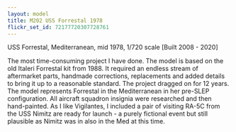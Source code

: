 ```yaml
---
layout: model
title: M202 USS Forrestal 1978
flickr_set_id: 72177720307728761
---
```


USS Forrestal, Mediterranean, mid 1978, 1/720 scale  [Built 2008 - 2020]

The most time-consuming project I have  done. The model is based on the old Italeri Forrestal kit from 1988. It required an endless stream of aftermarket parts, handmade corrections, replacements and added details to bring it up to a reasonable standard. The project dragged on for 12 years. The model represents Forrestal in the Mediterranean in her pre-SLEP configuration. All aircraft squadron insignia were researched and then hand-painted. As I like Vigilantes, I included a pair of visiting RA-5C from the USS Nimitz are ready for launch - a purely fictional event but still plausible as Nimitz was in also in the Med at this time. 


